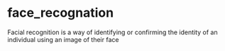 # face_recognation
Facial recognition is a way of identifying or confirming the identity of an individual using an image of their face
